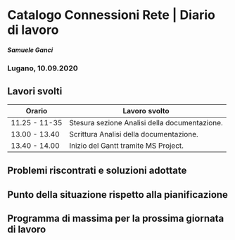

# Catalogo Connessioni Rete | Diario di lavoro
##### Samuele Ganci
### Lugano, 10.09.2020

## Lavori svolti


|Orario        |Lavoro svolto                                         |
|--------------|------------------------------------------------------|
|11.25 - 11-35 |Stesura sezione Analisi della documentazione.         |
|13.00 - 13.40 |Scrittura Analisi della documentazione.               |
|13.40 - 14.00 |Inizio del Gantt tramite MS Project.                  |

##  Problemi riscontrati e soluzioni adottate


##  Punto della situazione rispetto alla pianificazione


## Programma di massima per la prossima giornata di lavoro
